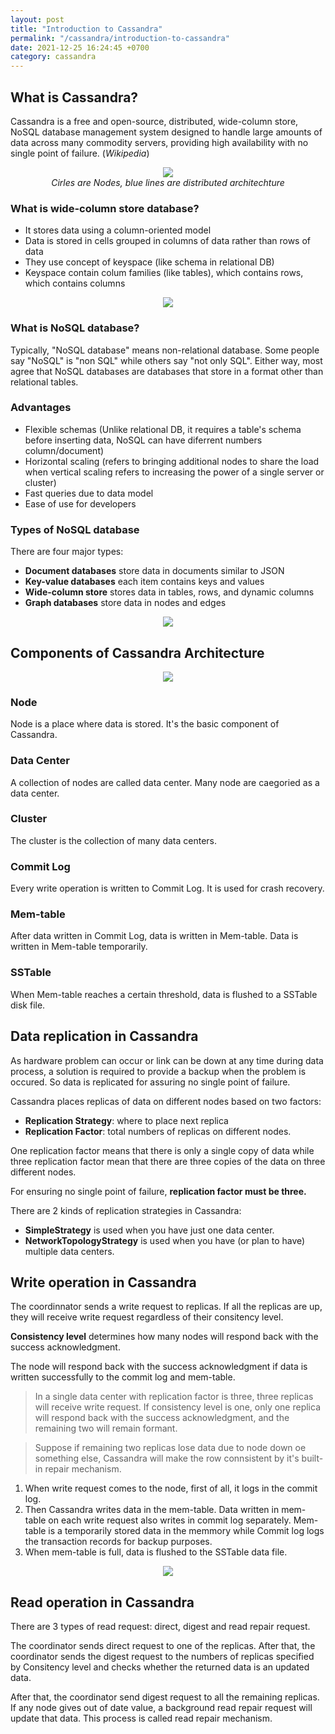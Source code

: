 ```yaml
---
layout: post
title: "Introduction to Cassandra"
permalink: "/cassandra/introduction-to-cassandra"
date: 2021-12-25 16:24:45 +0700
category: cassandra
---
```


## What is Cassandra?

Cassandra is a free and open-source, distributed, wide-column store, NoSQL database management system designed to handle large amounts of data across many commodity servers, providing high availability with no single point of failure. (_Wikipedia_)

<div style="text-align:center">
  <img src="https://user-images.githubusercontent.com/26586150/147382065-54ead0db-039b-4df5-9976-bcca579ea9c8.png" />
  <div style="text-align:center !important"><i>Cirles are Nodes, blue lines are distributed architechture</i></div>
</div>


### What is wide-column store database?

- It stores data using a column-oriented model
- Data is stored in cells grouped in columns of data rather than rows of data
- They use concept of keyspace (like schema in relational DB)
- Keyspace contain colum families (like tables), which contains rows, which contains columns

<div style="text-align:center">
  <img src="https://user-images.githubusercontent.com/26586150/147385596-ac6de2f1-db27-4a56-a45f-22f379f84766.png" />
</div>


### What is NoSQL database?
 
Typically, "NoSQL database" means non-relational database. Some people say "NoSQL" is "non SQL" while others say "not only SQL". Either way, most agree that NoSQL databases are databases that store in a format other than relational tables.

### Advantages

- Flexible schemas (Unlike relational DB, it requires a table's schema before inserting data, NoSQL can have diferrent numbers column/document)
- Horizontal scaling (refers to bringing additional nodes to share the load when vertical scaling refers to increasing the power of a single server or cluster)
- Fast queries due to data model
- Ease of use for developers

### Types of NoSQL database

There are four major types:
- **Document databases** store data in documents similar to JSON
- **Key-value databases** each item contains keys and values 
- **Wide-column store** stores data in tables, rows, and dynamic columns
- **Graph databases** store data in nodes and edges

<div style="text-align:center">
  <img src="https://user-images.githubusercontent.com/26586150/147398613-22b1d3e0-7d91-49cd-889d-0490551cc2e1.png" />
</div>

## Components of Cassandra Architecture

<div style="text-align:center">
  <img src="https://user-images.githubusercontent.com/26586150/147398729-731a9eb3-d7ef-445e-a3ad-9b60febb59c6.png" />
</div>

### Node

Node is a place where data is stored. It's the basic component of Cassandra.

### Data Center

A collection of nodes are called data center. Many node are caegoried as a data center.

### Cluster

The cluster is the collection of many data centers.

### Commit Log

Every write operation is written to Commit Log. It is used for crash recovery.

### Mem-table

After data written in Commit Log, data is written in Mem-table. Data is written in Mem-table temporarily.

### SSTable

When Mem-table reaches a certain threshold, data is flushed to a SSTable disk file.

## Data replication in Cassandra

As hardware problem can occur or link can be down at any time during data process, a solution is required to provide a backup when the problem is occured. So data is replicated for assuring no single point of failure.

Cassandra places replicas of data on different nodes based on two factors:
- **Replication Strategy**: where to place next replica
- **Replication Factor**: total numbers of replicas on different nodes.

One replication factor means that there is only a single copy of data while three replication factor mean that there are three copies of the data on three different nodes.

For ensuring no single point of failure, **replication factor must be three.**

There are 2 kinds of replication strategies in Cassandra:
- **SimpleStrategy** is used when you have just one data center.
- **NetworkTopologyStrategy** is used when you have (or plan to have) multiple data centers.

## Write operation in Cassandra

The coordinnator sends a write request to replicas. If all the replicas are up, they will receive write request regardless of their consitency level.

**Consistency level** determines how many nodes will respond back with the success acknowledgment.

The node will respond back with the success acknowledgment if data is written successfully to the commit log and mem-table.

> In a single data center with replication factor is three, three replicas will receive write request. If consistency level is one, only one replica will respond back with the success acknowledgment, and the remaining two will remain formant.

> Suppose if remaining two replicas lose data due to node down oe something else, Cassandra will make the row connsistent by it's built-in repair mechanism.

1. When write request comes to the node, first of all, it logs in the commit log.
2. Then Cassandra writes data in the mem-table. Data written in mem-table on each write request also writes in commit log separately. Mem-table is a temporarily stored data in the memmory while Commit log logs the transaction records for backup purposes.
3. When mem-table is full, data is flushed to the SSTable data file. 

<div style="text-align:center">
  <img src="https://user-images.githubusercontent.com/26586150/147400231-a7f96ae3-6e46-4534-9b53-cb11f2a30061.png" />
</div>

## Read operation in Cassandra

There are 3 types of read request: direct, digest and read repair request.

The coordinator sends direct request to one of the replicas. After that, the coordinator sends the digest request to the numbers of replicas specified by Consitency level and checks whether the returned data is an updated data.

After that, the coordinator send digest request to all the remaining replicas. If any node gives out of date value, a background read repair request will update that data. This process is called read repair mechanism.
